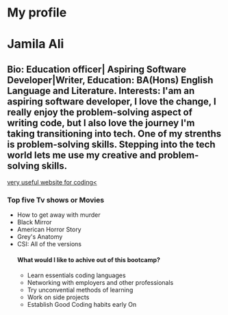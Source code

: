 # My profile

<!DOCTYPE html>
<html>
<body>
<h1> Jamila Ali</h1>
<h2>Bio: Education officer| Aspiring Software Developer|Writer, Education: BA(Hons) English Language and Literature. Interests: I'am an aspiring software developer, I love the change, I really enjoy the problem-solving aspect of writing code, but I also love the journey I'm taking transitioning into tech. One of my strenths is problem-solving skills. Stepping into the tech world lets me use my creative and problem-solving skills.</h2>
<a href="https://developer.mozilla.org/en-US/docs/Learn"> very useful website for coding< </a>
<h3><b> Top five Tv shows or Movies</b></h3>
<ul>
<li>How to get away with murder</li>
<li>Black Mirror</li>
<li>American Horror Story</li>
<li> Grey's Anatomy</li>
<li>CSI: All of the versions</li>
<h4> What would I like to achive out of this bootcamp?</h4>
<ul>
<li>Learn essentials coding languages</li>
<li>Networking with employers and other professionals</li>
<li> Try unconvential methods of learning</li>
<li>Work on side projects</li>
<li>Establish Good Coding habits early On</li>
</body>
</html>

